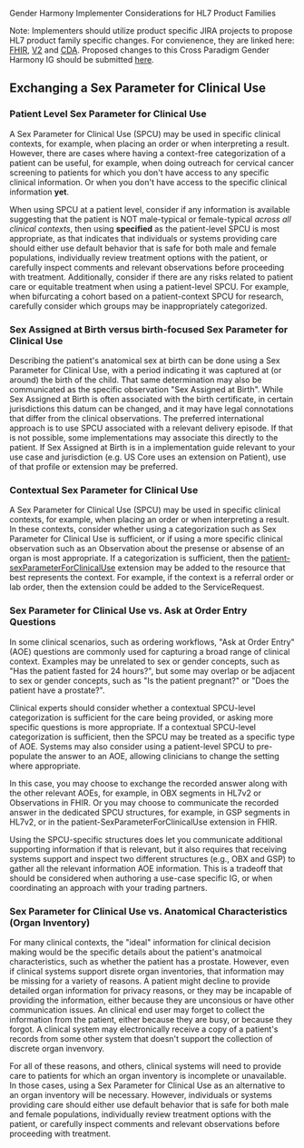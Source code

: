 <!-- Updates based on Jira tickets 
Date             Jira ticket        Updated by                   Comment
2023-07-10       OTHER-2558         Cooper                       Added SPCU considerations
2023-08-27			NONE			Carol Macumber		Added note at top of page instructing implementers to use product specific jira projects to propose changes to FHIR, CDA or V2.
2023-08-27       OTHER-2452         Rob McClure                 Added new section Sex assigned at birth versus birth-focused Sex Parameter for Clinical Use
-->

Gender Harmony Implementer Considerations for HL7 Product Families

Note: Implementers should utilize product specific JIRA projects to propose HL7 product family specific changes. For convienence, they are linked here: [FHIR](http://jira.hl7.org/projects/FHIR), [V2](http://jira.hl7.org/projects/V2) and [CDA](http://jira.hl7.org/projects/CDA). Proposed changes to this Cross Paradigm Gender Harmony IG should be submitted [here](http://jira.hl7.org/projects/OTHER).

## Exchanging a Sex Parameter for Clinical Use
### Patient Level Sex Parameter for Clinical Use
A Sex Parameter for Clinical Use (SPCU) may be used in specific clinical contexts, for example, when placing an order or when interpreting a result.  However, there are cases where having a context-free categorization of a patient can be useful, for example, when doing outreach for cervical cancer screening to patients for which you don't have access to any specific clinical information.  Or when you don't have access to the specific clinical information **yet**.
    
      
When using SPCU at a patient level, consider if any information is available suggesting that the patient is NOT male-typical or female-typical *across all clinical contexts*, then using **specified** as the patient-level SPCU is most appropriate, as that indicates that individuals or systems providing care should either use default behavior that is safe for both male and female populations, individually review treatment options with the patient, or carefully inspect comments and relevant observations before proceeding with treatment.   Additionally, consider if there are any risks related to patient care or equitable treatment when using a patient-level SPCU.  For example, when bifurcating a cohort based on a patient-context SPCU for research, carefully consider which groups may be inappropriately categorized.

### Sex Assigned at Birth versus birth-focused Sex Parameter for Clinical Use
Describing the patient's anatomical sex at birth can be done using a Sex Parameter for Clinical Use, with a period indicating it was captured at (or around) the birth of the child.  That same determination may also be communicated as the specific observation "Sex Assigned at Birth". While Sex Assigned at Birth is often associated with the birth certificate, in certain jurisdictions this datum can be changed, and it may have legal connotations that differ from the clinical observations. The preferred international approach is to use SPCU associated with a relevant delivery episode. If that is not possible, some implementations may associate this directly to the patient. If Sex Assigned at Birth is in a implementation guide relevant to your use case and jurisdiction (e.g. US Core uses an extension on Patient), use of that profile or extension may be preferred.

### Contextual Sex Parameter for Clinical Use
A Sex Parameter for Clinical Use (SPCU) may be used in specific clinical contexts, for example, when placing an order or when interpreting a result.  In these contexts, consider whether using a categorization such as Sex Parameter for Clinical Use is sufficient, or if using a more specific clinical observation such as an Observation about the presense or absense of an organ is most appropriate.  If a categorization is sufficient, then the [patient-sexParameterForClinicalUse](http://hl7.org/fhir/extensions/StructureDefinition-patient-sexParameterForClinicalUse.html) extension may be added to the resource that best represents the context.  For example, if the context is a referral order or lab order, then the extension could be added to the ServiceRequest.
     

### Sex Parameter for Clinical Use vs. Ask at Order Entry Questions
In some clinical scenarios, such as ordering workflows, "Ask at Order Entry" (AOE) questions are commonly used for capturing a broad range of clinical context.  Examples may be unrelated to sex or gender concepts, such as "Has the patient fasted for 24 hours?", but some may overlap or be adjacent to sex or gender concepts, such as "Is the patient pregnant?" or "Does the patient have a prostate?".  

Clinical experts should consider whether a contextual SPCU-level categorization is sufficient for the care being provided, or asking more specific questions is more appropriate.  If a contextual SPCU-level categorization is sufficient, then the SPCU may be treated as a specific type of AOE. Systems may also consider using a patient-level SPCU to pre-populate the answer to an AOE, allowing clinicians to change the setting where appropriate.
    
In this case, you may choose to exchange the recorded answer along with the other relevant AOEs, for example, in OBX segments in HL7v2 or Observations in FHIR.  Or you may choose to communicate the recorded answer in the dedicated SPCU structures, for example, in GSP segments in HL7v2, or in the patient-SexParameterForClinicalUse extension in FHIR. 

Using the SPCU-specific structures does let you communicate additional supporting information if that is relevant, but it also requires that receiving systems support and inspect two different structures (e.g., OBX and GSP) to gather all the relevant information AOE information.  This is a tradeoff that should be considered when authoring a use-case specific IG, or when coordinating an approach with your trading partners.  
       
### Sex Parameter for Clinical Use vs. Anatomical Characteristics (Organ Inventory)
For many clinical contexts, the "ideal" information for clinical decision making would be the specific details about the patient's anatmoical characteristics, such as whether the patient has a prostate.  However, even if clinical systems support disrete organ inventories, that information may be missing for a variety of reasons.  A patient might decline to provide detailed organ information for privacy reasons, or they may be incapable of providing the information, either because they are unconsious or have other communication issues.  An clinical end user may forget to collect the information from the patient, either because they are busy, or because they forgot.  A clinical system may electronically receive a copy of a patient's records from some other system that doesn't support the collection of discrete organ invenvory.

For all of these reasons, and others, clinical systems will need to provide care to patients for which an organ inventory is incomplete or unavailable.  In those cases, using a Sex Parameter for Clinical Use as an alternative to an organ inventory will be necessary.  However, individuals or systems providing care should either use default behavior that is safe for both male and female populations, individually review treatment options with the patient, or carefully inspect comments and relevant observations before proceeding with treatment.
